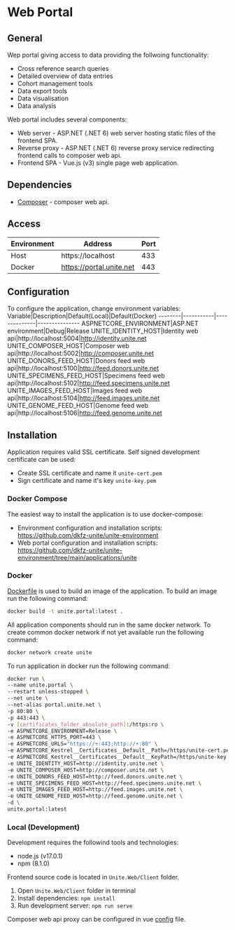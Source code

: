 # Web Portal

## General
Wep portal giving access to data providing the follwoing functionality:
- Cross reference search queries
- Detailed overview of data entries
- Cohort management tools
- Data export tools
- Data visualisation
- Data analysis

Web portal includes several components:
- Web server - ASP.NET (.NET 6) web server hosting static files of the frontend SPA.
- Reverse proxy - ASP.NET (.NET 6) reverse proxy service redirecting frontend calls to composer web api.
- Frontend SPA - Vue.js (v3) single page web application.

## Dependencies
- [Composer](https://github.com/dkfz-unite/unite-composer) - composer web api.

## Access
Environment|Address|Port
-----------|-------|----
Host|https://localhost|433
Docker|https://portal.unite.net|443

## Configuration
To configure the application, change environment variables:
Variable|Description|Default(Local)|Default(Docker)
--------|-----------|--------------|---------------
ASPNETCORE_ENVIRONMENT|ASP.NET environment|Debug|Release
UNITE_IDENTITY_HOST|Identity web api|http://localhost:5004|http://identity.unite.net
UNITE_COMPOSER_HOST|Composer web api|http://localhost:5002|http://composer.unite.net
UNITE_DONORS_FEED_HOST|Donors feed web api|http://localhost:5100|http://feed.donors.unite.net
UNITE_SPECIMENS_FEED_HOST|Specimens feed web api|http://localhost:5102|http://feed.specimens.unite.net
UNITE_IMAGES_FEED_HOST|Images feed web api|http://localhost:5104|http://feed.images.unite.net
UNITE_GENOME_FEED_HOST|Genome feed web api|http://localhost:5106|http://feed.genome.unite.net

## Installation
Application requires valid SSL certificate.
Self signed development certificate can be used:
- Create SSL certificate and name it `unite-cert.pem`
- Sign certificate and name it's key `unite-key.pem`

### Docker Compose
The easiest way to install the application is to use docker-compose:
- Environment configuration and installation scripts: https://github.com/dkfz-unite/unite-environment
- Web portal configuration and installation scripts: https://github.com/dkfz-unite/unite-environment/tree/main/applications/unite 

### Docker
[Dockerfile](https://github.com/dkfz-unite/unite/blob/main/Dockerfile) is used to build an image of the application.
To build an image run the following command:
```bash
docker build -t unite.portal:latest .
```

All application components should run in the same docker network.
To create common docker network if not yet available run the following command:
```bash
docker network create unite
```

To run application in docker run the following command:
```bash
docker run \
--name unite.portal \
--restart unless-stopped \
--net unite \
--net-alias portal.unite.net \
-p 80:80 \
-p 443:443 \
-v [certificates_folder_absolute_path]:/https:ro \
-e ASPNETCORE_ENVIRONMENT=Release \
-e ASPNETCORE_HTTPS_PORT=443 \
-e ASPNETCORE_URLS="https://+:443;http://+:80" \
-e ASPNETCORE_Kestrel__Certificates__Default__Path=/https/unite-cert.pem \
-e ASPNETCORE_Kestrel__Certificates__Default__KeyPath=/https/unite-key.pem \
-e UNITE_IDENTITY_HOST=http://identity.unite.net \
-e UNITE_COMPOSER_HOST=http://composer.unite.net \
-e UNITE_DONORS_FEED_HOST=http://feed.donors.unite.net \
-e UNITE_SPECIMENS_FEED_HOST=http://feed.specimens.unite.net \
-e UNITE_IMAGES_FEED_HOST=http://feed.images.unite.net \
-e UNITE_GENOME_FEED_HOST=http://feed.genome.unite.net \
-d \
unite.portal:latest
```

### Local (Development)
Development requires the followind tools and technologies:
- node.js (v17.0.1)
- npm (8.1.0)

Frontend source code is located in `Unite.Web/Client` folder.
1. Open `Unite.Web/Client` folder in terminal
2. Install dependencies: `npm install`
3. Run development server: `npm run serve`

Composer web api proxy can be configured in vue [config](https://github.com/dkfz-unite/unite/blob/main/Unite.Web/Client/vue.config.js) file.
